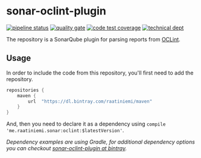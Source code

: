 # sonar-oclint-plugin

[![pipeline status](https://gitlab.com/raatiniemi/sonar-oclint-plugin/badges/master/pipeline.svg)](https://gitlab.com/raatiniemi/sonar-oclint-plugin/commits/master)
[![quality gate](https://sonarcloud.io/api/project_badges/measure?project=me.raatiniemi.sonar%3Aoclint&metric=alert_status)](https://sonarcloud.io/dashboard?id=me.raatiniemi.sonar%3Aoclint)
[![code test coverage](https://sonarcloud.io/api/project_badges/measure?project=me.raatiniemi.sonar%3Aoclint&metric=coverage)](https://sonarcloud.io/dashboard?id=me.raatiniemi.sonar%3Aoclint)
[![technical dept](https://sonarcloud.io/api/project_badges/measure?project=me.raatiniemi.sonar%3Aoclint&metric=sqale_index)](https://sonarcloud.io/dashboard?id=me.raatiniemi.sonar%3Aoclint)

The repository is a SonarQube plugin for parsing reports from [OCLint](http://oclint.org/).

## Usage

In order to include the code from this repository, you'll first need to add the repository.

```gradle
repositories {
    maven {
        url  "https://dl.bintray.com/raatiniemi/maven"
    }
}
```

And, then you need to declare it as a dependency using `compile 'me.raatiniemi.sonar:oclint:$latestVersion'`.

*Dependency examples are using Gradle, for additional dependency options you can checkout
[sonar-oclint-plugin at bintray](https://bintray.com/raatiniemi/maven/sonar-oclint-plugin).*

